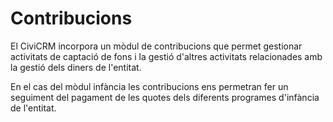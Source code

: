 # Contribucions

El CiviCRM incorpora un mòdul de contribucions que permet gestionar activitats de captació de fons i la gestió d'altres activitats relacionades amb la gestió dels diners de l'entitat.

En el cas del mòdul infància les contribucions ens permetran fer un seguiment del pagament de les quotes dels diferents programes d'infància de l'entitat.

